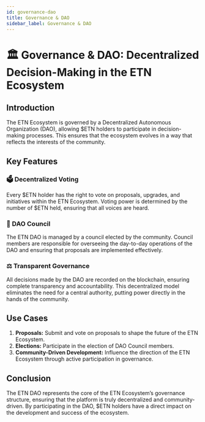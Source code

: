 ```yaml
---
id: governance-dao
title: Governance & DAO
sidebar_label: Governance & DAO
---
```


# 🏛️ Governance & DAO: Decentralized Decision-Making in the ETN Ecosystem

## Introduction

The ETN Ecosystem is governed by a Decentralized Autonomous Organization (DAO), allowing $ETN holders to participate in decision-making processes. This ensures that the ecosystem evolves in a way that reflects the interests of the community.

## Key Features

### 🗳️ Decentralized Voting
Every $ETN holder has the right to vote on proposals, upgrades, and initiatives within the ETN Ecosystem. Voting power is determined by the number of $ETN held, ensuring that all voices are heard.

### 💼 DAO Council
The ETN DAO is managed by a council elected by the community. Council members are responsible for overseeing the day-to-day operations of the DAO and ensuring that proposals are implemented effectively.

### ⚖️ Transparent Governance
All decisions made by the DAO are recorded on the blockchain, ensuring complete transparency and accountability. This decentralized model eliminates the need for a central authority, putting power directly in the hands of the community.

## Use Cases

1. **Proposals:** Submit and vote on proposals to shape the future of the ETN Ecosystem.
2. **Elections:** Participate in the election of DAO Council members.
3. **Community-Driven Development:** Influence the direction of the ETN Ecosystem through active participation in governance.

## Conclusion

The ETN DAO represents the core of the ETN Ecosystem’s governance structure, ensuring that the platform is truly decentralized and community-driven. By participating in the DAO, $ETN holders have a direct impact on the development and success of the ecosystem.
